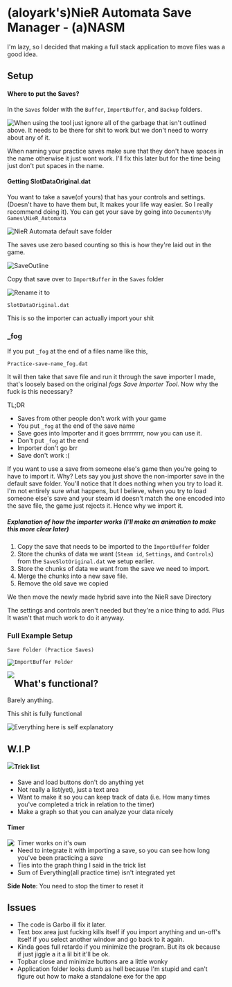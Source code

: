 # (aloyark's)NieR Automata Save Manager - (a)NASM

I'm lazy, so I decided that making a full stack application to move files was a good idea.

## Setup

#### Where to put the Saves?

In the `Saves` folder with the `Buffer`, `ImportBuffer`, and `Backup` folders. 

<img style='float: left' src='readmestuff/GarbageAgain.png'>

When using the tool just ignore all of the garbage that isn't outlined above. It needs to be there for shit to work but we don't need to worry about any of it.

When naming your practice saves make sure that they don't have spaces in the name otherwise it just wont work. I'll fix this later but for the time being just don't put spaces in the name.

#### Getting SlotDataOriginal.dat

You want to take a save(of yours) that has your controls and settings.(Doesn't have to have them but, It makes your life way easier. So I really recommend doing it). You can get your save by going into `Documents\My Games\NieR_Automata`

 ![NieR Automata default save folder](/readmestuff/NieRSaveFolder.PNG) 

The saves use zero based counting so this is how they're laid out in the game.

![SaveOutline](/readmestuff/SaveOutline.png)

Copy that save over to `ImportBuffer` in the `Saves` folder

<img style='float: left' src='readmestuff/ImportBufferCopy.png'>

Rename it to

```
SlotDataOriginal.dat
```

This is so the importer can actually import your shit

### _fog

If you put `_fog` at the end of a files name like this,

```
Practice-save-name_fog.dat
```

It will then take that save file and run it through the save importer I made, that's loosely based on the original *fogs Save Importer Tool*. Now why the fuck is this necessary?

TL;DR

- Saves from other people don't work with your game 
- You put `_fog` at the end of the save name
- Save goes into Importer and it goes brrrrrrrr, now you can use it.
- Don't put `_fog` at the end
- Importer don't go brr
- Save don't work :(



If you want to use a save from someone else's game then you're going to have to import it. Why? Lets say you just shove the non-importer save in the default save folder. You'll notice that It does nothing when you try to load it. I'm not entirely sure what happens, but I believe, when you try to load someone else's save and your steam id doesn't match the one encoded into the save file, the game just rejects it. Hence why we import it. 

##### Explanation of how the importer works (I'll make an animation to make this more clear later)

1. Copy the save that needs to be imported to the `ImportBuffer` folder
2. Store the chunks of data we want (`Steam id`, `Settings`, and `Controls`) from the `SaveSlotOriginal.dat` we setup earlier. 
3. Store the chunks of data we want from the save we need to import.
4. Merge the chunks into a new save file.
5. Remove the old save we copied

We then move the newly made hybrid save into the NieR save Directory

The settings and controls aren't needed but they're a nice thing to add. Plus It wasn't that much work to do it anyway. 

### Full Example Setup

```
Save Folder (Practice Saves)
```

<img style='float: left' src='readmestuff/ExampleSavesFilled.PNG'>

```
ImportBuffer Folder
```

<img style='float: left' src='readmestuff/ExampleImportBuffer.PNG'>

## What's functional?

Barely anything.

This shit is fully functional

<img style='float: left' src='readmestuff/Working.PNG'>

Everything here is self explanatory 

## W.I.P

<img style='float: left' src='readmestuff/TricklistKinda.PNG'>

#### Trick list

- Save and load buttons don't do anything yet
- Not really a list(yet), just a text area
- Want to make it so you can keep track of data (i.e. How many times you've completed a trick in relation to the timer)
- Make a graph so that you can analyze your data nicely

#### Timer

<img style='float: left' src='readmestuff/Timer.png'>

- Timer works on it's own
- Need to integrate it with importing a save, so you can see how long you've been practicing a save
- Ties into the graph thing I said in the trick list
- Sum of Everything(all practice time) isn't integrated yet

**Side Note**: You need to stop the timer to reset it 

## Issues 

- The code is Garbo ill fix it later.
- Text box area just fucking kills itself if you import anything and un-off's itself if you select another window and go back to it again.
- Kinda goes full retardo if you minimize the program. But its ok because if just jiggle a it a lil bit it'll be ok.
- Topbar close and minimize buttons are a little wonky
- Application folder looks dumb as hell because I'm stupid and can't figure out how to make a standalone exe for the app
